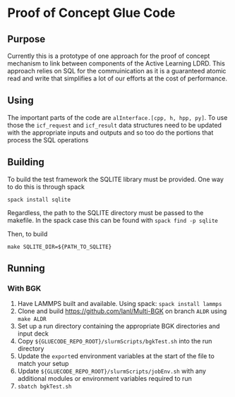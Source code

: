 # Proof of Concept Glue Code

## Purpose

Currently this is a prototype of one approach for the proof of concept mechanism to link between components of the Active Learning LDRD. This approach relies on SQL for the commuinication as it is a guaranteed atomic read and write that simplifies a lot of our efforts at the cost of performance.

## Using

The important parts of the code are ```alInterface.[cpp, h, hpp, py]```. To use those the ```icf_request``` and ```icf_result``` data structures need to be updated with the appropriate inputs and outputs and so too do the portions that process the SQL operations

## Building

To build the test framework the SQLITE library must be provided. One way to do this is through spack

```spack install sqlite```

Regardless, the path to the SQLITE directory must be passed to the makefile. In the spack case this can be found with ```spack find -p sqlite```

Then, to build

```make SQLITE_DIR=${PATH_TO_SQLITE}```

## Running

### With BGK

1. Have LAMMPS built and available. Using spack: ```spack install lammps```
2. Clone and build <https://github.com/lanl/Multi-BGK> on branch ```ALDR``` using ```make ALDR```
3. Set up a run directory containing the appropriate BGK directories and input deck
4. Copy ```${GLUECODE_REPO_ROOT}/slurmScripts/bgkTest.sh``` into the run directory
5. Update the ```export```ed environment variables at the start of the file to match your setup
6. Update ```${GLUECODE_REPO_ROOT}/slurmScripts/jobEnv.sh``` with any additional modules or environment variables required to run
7. ```sbatch bgkTest.sh```
